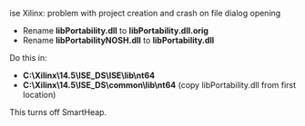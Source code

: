 ise Xilinx: problem with project creation and crash on file dialog opening

- Rename **libPortability.dll** to **libPortability.dll.orig**
- Rename **libPortabilityNOSH.dll** to **libPortability.dll**

Do this in:

- **C:\Xilinx\14.5\ISE_DS\ISE\lib\nt64**  
- **C:\Xilinx\14.5\ISE_DS\common\lib\nt64** (copy libPortability.dll from first location)

This turns off SmartHeap.
